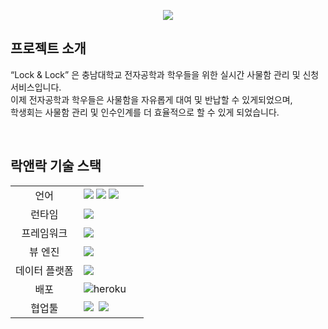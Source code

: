 <p align="center">
  <img src="https://github.com/JitHoon/lock/assets/101972330/2dc82cea-d352-4759-b6cb-8924d8bdf933">
</p>

## 프로젝트 소개
“Lock & Lock” 은 충남대학교 전자공학과 학우들을 위한 실시간 사물함 관리 및 신청 서비스입니다. <br />
이제 전자공학과 학우들은 사물함을 자유롭게 대여 및 반납할 수 있게되었으며, <br />
학생회는 사물함 관리 및 인수인계를 더 효율적으로 할 수 있게 되었습니다.

<br />

## 락앤락 기술 스택
<table>
  <tr>
    <td align="center">언어</td>
    <td>
      <img src="https://img.shields.io/badge/javascript-F7DF1E.svg?&style=for-the-badge&logo=javascript&logoColor=white">
      <img src="https://img.shields.io/badge/HTML5-E34F26?style=for-the-badge&logo=HTML5&logoColor=white">
      <img src="https://img.shields.io/badge/sass-CC6699.svg?&style=for-the-badge&logo=sass&logoColor=white">
    </td>
  </tr>
  <tr>
    <td align="center">런타임</td>
    <td>
      <img src="https://img.shields.io/badge/nodedotjs-339933.svg?&style=for-the-badge&logo=nodedotjs&logoColor=white">
    <td>
  </tr>
  <tr>
    <td align="center">프레임워크</td>
    <td>
      <img src="https://img.shields.io/badge/express-000000.svg?&style=for-the-badge&logo=express&logoColor=white">
    </td>
  </tr>
  <tr>
    <td align="center">뷰 엔진</td>
    <td>
      <img src="https://img.shields.io/badge/pug-A86454.svg?&style=for-the-badge&logo=pug&logoColor=white">
    <td>
  </tr>
  <tr>
    <td align="center">데이터 플랫폼</td>
    <td>
      <img src="https://img.shields.io/badge/mongodb-47A248.svg?&style=for-the-badge&logo=mongodb&logoColor=white">
    </td>
  </tr>
  <tr>
    <td align="center">배포</td>
    <td>
      <img src="https://img.shields.io/badge/heroku-430098?style=for-the-badge&logo=heroku&logoColor=white" alt="heroku">&nbsp
    </td>
  </tr>
  <tr>
    <td align="center">협업툴</td>
    <td>
      <img src="https://img.shields.io/badge/Notion-000000?style=for-the-badge&logo=Notion&logoColor=white"/>&nbsp 
      <img src="https://img.shields.io/badge/GitHub-181717?style=for-the-badge&logo=GitHub&logoColor=white"/>&nbsp 
    </td>
  </tr>
</table>
